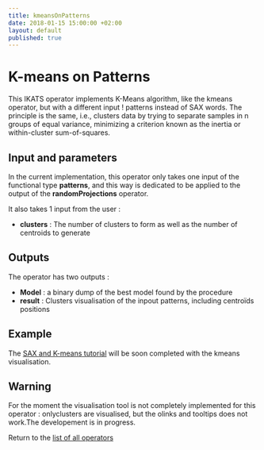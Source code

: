 ```yaml
---
title: kmeansOnPatterns
date: 2018-01-15 15:00:00 +02:00
layout: default
published: true
---
```

# K-means on Patterns

This IKATS operator implements K-Means algorithm, like the kmeans operator, but with a different input ! patterns instead of SAX words. The principle is the same, i.e., clusters data by trying to separate samples in n groups of equal variance, minimizing a criterion known as the inertia or within-cluster sum-of-squares.


## Input and parameters

In the current implementation, this operator only takes one input of the functional type **patterns**, and this way is dedicated to be applied to the output of the **randomProjections** operator.

It also takes 1 input from the user :

- **clusters** : The number of clusters to form as well as the number of centroids to generate


## Outputs

The operator has two outputs :

 - **Model** : a binary dump of the best model found by the procedure
 - **result** : Clusters visualisation of the inpout patterns, including centroïds positions

## Example
The  [SAX and K-means tutorial](/doc/tutorials/tuto_random_projection.html) will be soon completed with the kmeans visualisation.


## Warning

For the moment the visualisation tool is not completely implemented for this operator : onlyclusters are visualised, but the olinks and tooltips does not work.The developement is in progress.


Return to the [list of all operators](/operators.html)
